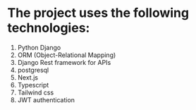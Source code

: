 # The project uses the following technologies:
1) Python Django
2) ORM (Object-Relational Mapping)
3) Django Rest framework for APIs
4) postgresql
5) Next.js
6) Typescript
7) Tailwind css
8) JWT authentication
